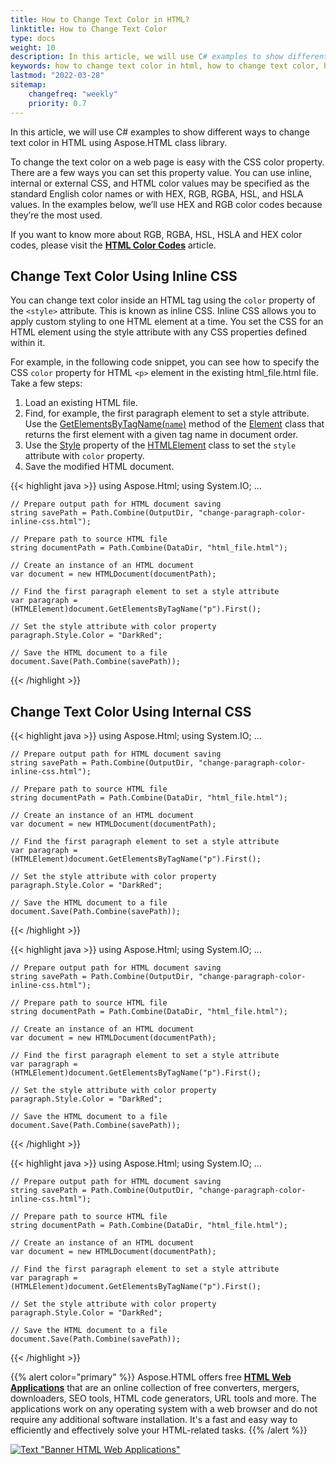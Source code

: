 ```yaml
---
title: How to Change Text Color in HTML?
linktitle: How to Change Text Color
type: docs
weight: 10
description: In this article, we will use C# examples to show different ways to change text color in HTML.
keywords: how to change text color in html, how to change text color, html font color, change text color, html text color, c# examples
lastmod: "2022-03-28"
sitemap:
    changefreq: "weekly"
    priority: 0.7
---
```


<link href="./../style.css" rel="stylesheet" type="text/css" />

In this article, we will use C# examples to show different ways to change text color in HTML using Aspose.HTML class library.

To change the text color on a web page is easy with the CSS color property. There are a few ways you can set this property value. You can use inline, internal or external CSS, and HTML color values may be specified as the standard English color names or with HEX, RGB, RGBA, HSL, and HSLA values.
In the examples below, we’ll use HEX and RGB color codes because they’re the most used.

 If you want to know more about RGB, RGBA,  HSL, HSLA and HEX color codes, please visit the [**HTML Color Codes**](https://docs.aspose.com/html/net/tutorial/html-colors/) article.

## **Change Text Color Using Inline CSS**

You can change text color inside an HTML tag using the `color` property of the `<style>` attribute. This is known as inline CSS. Inline CSS allows you to apply custom styling to one HTML element at a time. You set the CSS for an HTML element using the style attribute with any CSS properties defined within it. 

For example, in the following code snippet, you can see how to specify the CSS `color` property for HTML `<p>` element in the existing html_file.html file. Take a few steps:

1. Load an existing HTML file.
2. Find, for example, the first paragraph element to set a style attribute.  Use the [GetElementsByTagName(`name`)](https://apireference.aspose.com/html/net/aspose.html.dom/element/methods/getelementsbytagname) method of the [Element](https://apireference.aspose.com/html/net/aspose.html.dom/element) class that returns the first element with a given tag name in document order.
3. Use the [Style](https://apireference.aspose.com/html/net/aspose.html/htmlelement/properties/style) property of the [HTMLElement](https://apireference.aspose.com/html/net/aspose.html/htmlelement) class to set the `style` attribute with `color` property.
4. Save the modified HTML document.

{{< highlight java >}}
using Aspose.Html;
using System.IO;
...

    // Prepare output path for HTML document saving
    string savePath = Path.Combine(OutputDir, "change-paragraph-color-inline-css.html");
    
    // Prepare path to source HTML file
    string documentPath = Path.Combine(DataDir, "html_file.html");
    
    // Create an instance of an HTML document
    var document = new HTMLDocument(documentPath);
    
    // Find the first paragraph element to set a style attribute
    var paragraph = (HTMLElement)document.GetElementsByTagName("p").First();
    
    // Set the style attribute with color property
    paragraph.Style.Color = "DarkRed";
    
    // Save the HTML document to a file
    document.Save(Path.Combine(savePath));
{{< /highlight >}}



## **Change Text Color Using Internal CSS**


{{< highlight java >}}
using Aspose.Html;
using System.IO;
...

    // Prepare output path for HTML document saving
    string savePath = Path.Combine(OutputDir, "change-paragraph-color-inline-css.html");
    
    // Prepare path to source HTML file
    string documentPath = Path.Combine(DataDir, "html_file.html");
    
    // Create an instance of an HTML document
    var document = new HTMLDocument(documentPath);
    
    // Find the first paragraph element to set a style attribute
    var paragraph = (HTMLElement)document.GetElementsByTagName("p").First();
    
    // Set the style attribute with color property
    paragraph.Style.Color = "DarkRed";
    
    // Save the HTML document to a file
    document.Save(Path.Combine(savePath));
{{< /highlight >}}


{{< highlight java >}}
using Aspose.Html;
using System.IO;
...

    // Prepare output path for HTML document saving
    string savePath = Path.Combine(OutputDir, "change-paragraph-color-inline-css.html");
    
    // Prepare path to source HTML file
    string documentPath = Path.Combine(DataDir, "html_file.html");
    
    // Create an instance of an HTML document
    var document = new HTMLDocument(documentPath);
    
    // Find the first paragraph element to set a style attribute
    var paragraph = (HTMLElement)document.GetElementsByTagName("p").First();
    
    // Set the style attribute with color property
    paragraph.Style.Color = "DarkRed";
    
    // Save the HTML document to a file
    document.Save(Path.Combine(savePath));
{{< /highlight >}}


{{< highlight java >}}
using Aspose.Html;
using System.IO;
...

    // Prepare output path for HTML document saving
    string savePath = Path.Combine(OutputDir, "change-paragraph-color-inline-css.html");
    
    // Prepare path to source HTML file
    string documentPath = Path.Combine(DataDir, "html_file.html");
    
    // Create an instance of an HTML document
    var document = new HTMLDocument(documentPath);
    
    // Find the first paragraph element to set a style attribute
    var paragraph = (HTMLElement)document.GetElementsByTagName("p").First();
    
    // Set the style attribute with color property
    paragraph.Style.Color = "DarkRed";
    
    // Save the HTML document to a file
    document.Save(Path.Combine(savePath));
{{< /highlight >}}


{{% alert color="primary" %}}
Aspose.HTML offers free <a href="https://products.aspose.app/html/applications" target="_blank">**HTML Web Applications**</a> that are an online collection of free converters, mergers, downloaders, SEO tools, HTML code generators, URL tools and more. The applications work on any operating system with a web browser and do not require any additional software installation. It's a fast and easy way to efficiently and effectively solve your HTML-related tasks.
{{% /alert %}}

<a href="https://products.aspose.app/html/applications" target="_blank">![Text "Banner HTML Web Applications"](../tutorial/html-web-apps.png#center)</a> 

